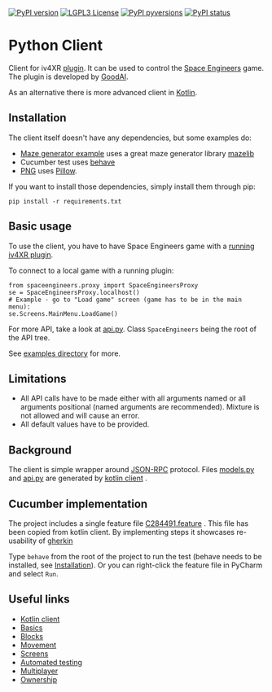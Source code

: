[![PyPI version](https://badge.fury.io/py/space-engineers-iv4xr.svg)](https://pypi.org/project/space-engineers-iv4xr/)
[![LGPL3 License](https://img.shields.io/pypi/l/space-engineers-iv4xr.svg)](https://pypi.org/project/space-engineers-iv4xr/)
[![PyPI pyversions](https://img.shields.io/pypi/pyversions/space-engineers-iv4xr.svg)](https://pypi.python.org/pypi/space-engineers-iv4xr/)
[![PyPI status](https://img.shields.io/pypi/status/space-engineers-iv4xr.svg)](https://pypi.python.org/pypi/space-engineers-iv4xr/)

# Python Client

Client for iv4XR [plugin](https://github.com/iv4xr-project/iv4xr-se-plugin). It can be used to control
the [Space Engineers](https://www.spaceengineersgame.com/)
game. The plugin is developed by [GoodAI](https://www.goodai.com/).

As an alternative there is more advanced client
in [Kotlin](https://github.com/iv4xr-project/iv4xr-se-plugin/tree/main/JvmClient).

## Installation

The client itself doesn't have any dependencies, but some examples do:

- [Maze generator example](https://github.com/iv4xr-project/iv4xr-se-plugin/tree/main/PythonClient/examples/maze.py)
  uses a great maze generator library [mazelib](https://github.com/john-science/mazelib)
- Cucumber test uses [behave](https://behave.readthedocs.io/en/stable/)
- [PNG](https://github.com/iv4xr-project/iv4xr-se-plugin/tree/main/PythonClient/examples/png.py)
  uses [Pillow](https://github.com/python-pillow/Pillow).

If you want to install those dependencies, simply install them through pip:

```
pip install -r requirements.txt
```

## Basic usage

To use the client, you have to have Space Engineers game with
a [running iv4XR plugin](https://github.com/iv4xr-project/iv4xr-se-plugin/#how-to-run-the-game-with-plugin).

To connect to a local game with a running plugin:

```
from spaceengineers.proxy import SpaceEngineersProxy
se = SpaceEngineersProxy.localhost()
# Example - go to "Load game" screen (game has to be in the main menu):
se.Screens.MainMenu.LoadGame()
```

For more API, take a look
at [api.py](https://github.com/iv4xr-project/iv4xr-se-plugin/blob/main/PythonClient/spaceengineers/api.py).
Class `SpaceEngineers` being the root of the API tree.

See [examples directory](https://github.com/iv4xr-project/iv4xr-se-plugin/tree/main/PythonClient/examples) for more.

## Limitations

- All API calls have to be made either with all arguments named or all arguments positional (named arguments are
  recommended). Mixture is not allowed and will cause an error.
- All default values have to be provided.

## Background

The client is simple wrapper around [JSON-RPC](https://www.jsonrpc.org/specification)
protocol.
Files [models.py](https://github.com/iv4xr-project/iv4xr-se-plugin/tree/main/PythonClient/spaceengineers/models.py)
and [api.py](https://github.com/iv4xr-project/iv4xr-se-plugin/tree/main/PythonClient/spaceengineers/api.py) are
generated by
[kotlin client](https://github.com/iv4xr-project/iv4xr-se-plugin/tree/main/JvmClient/src/jvmMain/kotlin/spaceEngineers/util/generator/python)
.

## Cucumber implementation

The project includes a single feature file
[C284491.feature](https://github.com/iv4xr-project/iv4xr-se-plugin/tree/main/PythonClient/features/C284491.feature)
. This file has been copied from kotlin client. By implementing steps it showcases re-usability of
[gherkin](https://cucumber.io/docs/gherkin/reference/)

Type `behave` from the root of the project to run the test (behave needs to be installed, see
[Installation](#installation)). Or you can right-click the feature file in PyCharm and select `Run`.

## Useful links

- [Kotlin client](https://github.com/iv4xr-project/iv4xr-se-plugin/tree/main/PythonClient/../JvmClient)
- [Basics](https://github.com/iv4xr-project/iv4xr-se-plugin/tree/main/PythonClient/../JvmClient/docs/Basics.MD)
- [Blocks](https://github.com/iv4xr-project/iv4xr-se-plugin/tree/main/PythonClient/../JvmClient/docs/Blocks.MD)
- [Movement](https://github.com/iv4xr-project/iv4xr-se-plugin/tree/main/PythonClient/../JvmClient/docs/Movement.MD)
- [Screens](https://github.com/iv4xr-project/iv4xr-se-plugin/tree/main/PythonClient/../JvmClient/docs/Screens.MD)
- [Automated testing](https://github.com/iv4xr-project/iv4xr-se-plugin/tree/main/PythonClient/../JvmClient/docs/Automated-Testing.MD)
- [Multiplayer](https://github.com/iv4xr-project/iv4xr-se-plugin/tree/main/PythonClient/../JvmClient/docs/Multiplayer.MD)
- [Ownership](https://github.com/iv4xr-project/iv4xr-se-plugin/tree/main/PythonClient/../JvmClient/docs/Ownership.MD)
